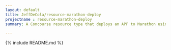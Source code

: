 ```yaml
---
layout: default
title: JeffDeCola/resource-marathon-deploy
projectname : resource-marathon-deploy
summary: A Concourse resource type that deploys an APP to Marathon using a .json file

---
```


{% include README.md %}

